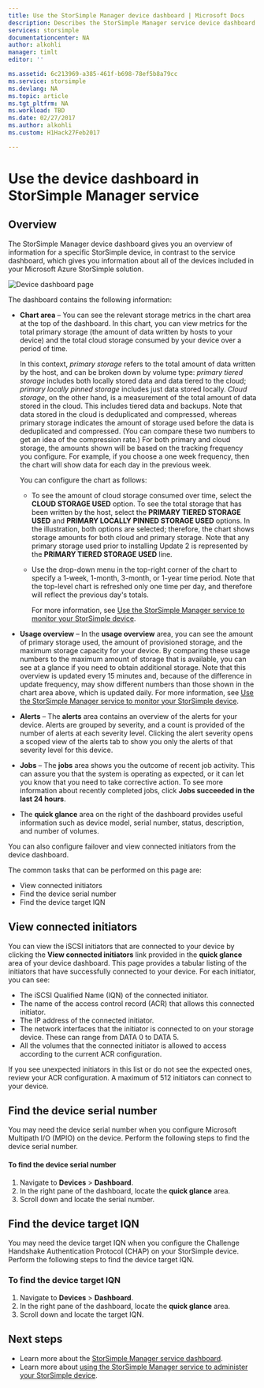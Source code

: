 ```yaml
---
title: Use the StorSimple Manager device dashboard | Microsoft Docs
description: Describes the StorSimple Manager service device dashboard and how to use it to view storage metrics and connected initiators and find the serial number and IQN.
services: storsimple
documentationcenter: NA
author: alkohli
manager: timlt
editor: ''

ms.assetid: 6c213969-a385-461f-b698-78ef5b8a79cc
ms.service: storsimple
ms.devlang: NA
ms.topic: article
ms.tgt_pltfrm: NA
ms.workload: TBD
ms.date: 02/27/2017
ms.author: alkohli
ms.custom: H1Hack27Feb2017

---
```

# Use the device dashboard in StorSimple Manager service  

## Overview
The StorSimple Manager device dashboard gives you an overview of information for a specific  StorSimple device, in contrast to the service dashboard, which gives you information about all of the devices included in your Microsoft Azure StorSimple solution.

![Device dashboard page](./media/storsimple-device-dashboard/StorSimple_DeviceDashbaord1M.png)

The dashboard contains the following information:

* **Chart area** – You can see the relevant storage metrics in the chart area at the top of the dashboard. In this chart, you can view metrics for the total primary storage (the amount of data written by hosts to your device) and the total cloud storage consumed by your device over a period of time.
  
     In this context, *primary storage* refers to the total amount of data written by the host, and can be broken down by volume type: *primary tiered storage* includes both locally stored data and data tiered to the cloud; *primary locally pinned storage* includes just data stored locally. *Cloud storage*, on the other hand, is a measurement of the total amount of data stored in the cloud. This includes tiered data and backups. Note that data stored in the cloud is deduplicated and compressed, whereas primary storage indicates the amount of storage used before the data is deduplicated and compressed. (You can compare these two numbers to get an idea of the compression rate.) For both primary and cloud storage, the amounts shown will be based on the tracking frequency you configure. For example, if you choose a one week frequency, then the chart will show data for each day in the previous week.
  
     You can configure the chart as follows:
  
  * To see the amount of cloud storage consumed over time, select the **CLOUD STORAGE USED** option. To see the total storage that has been written by the host, select the **PRIMARY TIERED STORAGE USED** and **PRIMARY LOCALLY PINNED STORAGE USED** options. In the illustration, both options are selected; therefore, the chart shows storage amounts for both cloud and primary storage. Note that any primary storage used prior to installing Update 2 is represented by the **PRIMARY TIERED STORAGE USED** line.
  * Use the drop-down menu in the top-right corner of the chart to specify a 1-week, 1-month, 3-month, or 1-year time period. Note that the top-level chart is refreshed only one time per day, and therefore will reflect the previous day's totals.
    
    For more information, see [Use the StorSimple Manager service to monitor your StorSimple device](storsimple-monitor-device.md).
* **Usage overview** – In the **usage overview** area, you can see the amount of primary storage used, the amount of provisioned storage, and the maximum storage capacity for your device. By comparing these usage numbers to the maximum amount of storage that is available, you can see at a glance if you need to obtain additional storage. Note that this overview is updated every 15 minutes and, because of the difference in update frequency, may show different numbers than those shown in the chart area above, which is updated daily. For more information, see [Use the StorSimple Manager service to monitor your StorSimple device](storsimple-monitor-device.md).
* **Alerts** – The **alerts** area contains an overview of the alerts for your device. Alerts are grouped by severity, and a count is provided of the number of alerts at each severity level. Clicking the alert severity opens a scoped view of the alerts tab to show you only the alerts of that severity level for this device.
* **Jobs** – The **jobs** area shows you the outcome of recent job activity. This can assure you that the system is operating as expected, or it can let you know that you need to take corrective action. To see more information about recently completed jobs, click **Jobs succeeded in the last 24 hours**.
* The **quick glance** area on the right of the dashboard provides useful information such as device model, serial number, status, description, and number of volumes.

You can also configure failover and view connected initiators from the device dashboard.

The common tasks that can be performed on this page are:

* View connected initiators
* Find the device serial number
* Find the device target IQN

## View connected initiators
You can view the iSCSI initiators that are connected to your device by clicking the **View connected initiators** link provided in the **quick glance** area of your device dashboard. This page provides a tabular listing of the initiators that have successfully connected to your device. For each initiator, you can see:

* The iSCSI Qualified Name (IQN) of the connected initiator.
* The name of the access control record (ACR) that allows this connected initiator.
* The IP address of the connected initiator.
* The network interfaces that the initiator is connected to on your storage device. These can range from DATA 0 to DATA 5.
* All the volumes that the connected initiator is allowed to access according to the current ACR configuration.

If you see unexpected initiators in this list or do not see the expected ones, review your ACR configuration. A maximum of 512 initiators can connect to your device.

## Find the device serial number
You may need the device serial number when you configure Microsoft Multipath I/O (MPIO) on the device. Perform the following steps to find the device serial number.

#### To find the device serial number
1. Navigate to **Devices** > **Dashboard**.
2. In the right pane of the dashboard, locate the **quick glance** area.
3. Scroll down and locate the serial number.

## Find the device target IQN
You may need the device target IQN when you configure the Challenge Handshake Authentication Protocol (CHAP) on your StorSimple device. Perform the following steps to find the device target IQN.

### To find the device target IQN
1. Navigate to **Devices** > **Dashboard**.
2. In the right pane of the dashboard, locate the **quick glance** area.
3. Scroll down and locate the target IQN.

## Next steps
* Learn more about the [StorSimple Manager service dashboard](storsimple-service-dashboard.md).
* Learn more about [using the StorSimple Manager service to administer your StorSimple device](storsimple-manager-service-administration.md).

